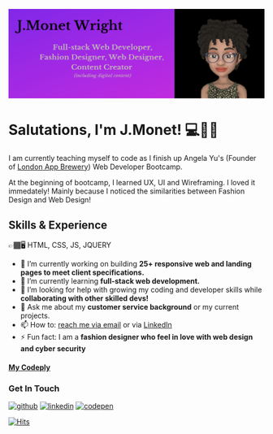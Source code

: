 ![A self-taught Full-stack Developer](https://github.com/QueGreen/quegreen/blob/41b818fdd5964c1e561e62dee28c2a8b57cdba08/j.monet%20full%20stack%20web%20developer%20github.PNG)

# Salutations, I'm J.Monet! 💻👋🏾
I am currently teaching myself to code as I finish up Angela Yu's (Founder of [London App Brewery](https://www.londonappbrewery.com/)) Web Developer Bootcamp. 

At the beginning of bootcamp, I learned UX, UI and Wireframing.
I loved it immedately! Mainly because I noticed the similarities between Fashion Design and Web Design! 

## Skills & Experience

👉🏾🖥 HTML, CSS, JS, JQUERY

- 🔭 I’m currently working on building **25+ responsive web and landing pages to meet client specifications.** 
- 🌱 I’m currently learning **full-stack web development.** 
- 🤔 I’m looking for help with growing my coding and developer skills while **collaborating with other skilled devs!** 
- 💬 Ask me about my **customer service background** or my current projects. 
- 📫 How to: [reach me via email](mailto:jamwrightx@gmail.com) or via [LinkedIn](https://www.linkedin.com/in/jmonetwright/) 
- ⚡ Fun fact: I am a **fashion designer who feel in love with web design and cyber security** 

#### [My Codeply](https://www.codeply.com/u/quegreen)

### Get In Touch
[<img src='https://cdn.jsdelivr.net/npm/simple-icons@3.0.1/icons/github.svg' alt='github' height='40'>](https://github.com/quegreen)  [<img src='https://cdn.jsdelivr.net/npm/simple-icons@3.0.1/icons/linkedin.svg' alt='linkedin' height='40'>](https://www.linkedin.com/in/jmonetwright/)  [<img src='https://cdn.jsdelivr.net/npm/simple-icons@3.0.1/icons/codepen.svg' alt='codepen' height='40'>](https://codepen.io/QueJGreen)  

[![Hits](https://hits.seeyoufarm.com/api/count/incr/badge.svg?url=https%3A%2F%2Fgithub.com%2FQueGreen&count_bg=%23733DC8&title_bg=%23B3A6A6&icon=github.svg&icon_color=%230E0D0D&title=Visitors&edge_flat=false)](https://hits.seeyoufarm.com)

<!---I am currently teaching myself to code as I finish up Angela Yu's (Founder of London App Brewery) Web Developer Bootcamp. At the beginning of bootcamp, I enjoyed UX, UI, Wireframing, immedately. Mainly because I noticed the similaritities between Fashion Design and Web Design! 
In 2015, I began teaching myself to sew (with guidance from my Grandmother & her mother). I currently handcraft custom clothes on the side.-->
